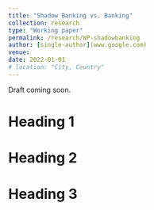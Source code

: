 ```yaml
---
title: "Shadow Banking vs. Banking"
collection: research
type: "Working paper"
permalink: /research/WP-shadowbanking
author: [single-author](www.google.com)
venue: 
date: 2022-01-01
# location: "City, Country"
---
```


Draft coming soon.

Heading 1
======

Heading 2
======

Heading 3
======
